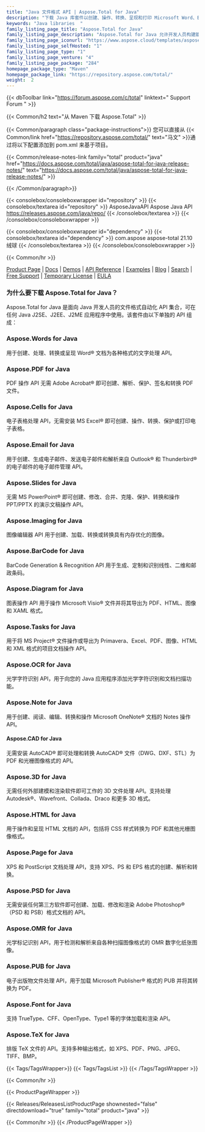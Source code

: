 ```yaml
---
title: "Java 文件格式 API | Aspose.Total for Java"
description: "下载 Java 库套件以创建、操作、转换、呈现和打印 Microsoft Word、Excel、PowerPoint、Outlook、Publisher、Visio、Project 和 OneNote 文件。软件包还包括适用于 PDF、Photoshop、CAD、GIS 和 3D 文件格式的 API，以及适用于条形码、OCR 和 OMR 的 API。"
keywords: "Java libraries  "
family_listing_page_title: "Aspose.Total for Java"
family_listing_page_description: "Aspose.Total for Java 允许开发人员构建能够处理 100 多种流行文件格式的极其通用的文件处理系统。 Java SE 或 EE 应用程序程序员可以通过加载、创建、修改、渲染和相互转换来自 Microsoft Office、OpenOffice、Visio、Project、CAD 和许多其他常用格式类别的文件的能力来增强他们的应用程序。"
family_listing_page_iconurl: "https://www.aspose.cloud/templates/aspose/App_Themes/V3/images/total/272x272/aspose_total-for-java-min.png"
family_listing_page_selfHosted: "1"
family_listing_page_type: "1"
family_listing_page_venture: "4"
family_listing_page_package: "284"
homepage_package_type: "Maven"
homepage_package_link: "https://repository.aspose.com/total/"
weight:  2
---
```


{{< dbToolbar link="https://forum.aspose.com/c/total" linktext=" Support Forum " >}}

{{< Common/h2 text="从 Maven 下载 Aspose.Total"  >}}

{{< Common/paragraph class="package-instructions">}}
您可以直接从
{{< Common/link href="https://repository.aspose.com/total/" text="马文"  >}}通过将以下配置添加到 pom.xml 来基于项目。

{{< Common/release-notes-link family="total" product="java" href="https://docs.aspose.com/total/java/aspose-total-for-java-release-notes/" text="https://docs.aspose.com/total/java/aspose-total-for-java-release-notes/"  >}}

{{< /Common/paragraph>}}

{{< consolebox/consoleboxwrapper id="repository" >}}
   {{< consolebox/textarea id="repository" >}}
      <repository>
         <id>AsposeJavaAPI</id>
         <name>Aspose Java API</name>
         <url>https://releases.aspose.com/java/repo/</url>
      </repository>
   {{< /consolebox/textarea >}}
{{< /consolebox/consoleboxwrapper >}}

{{< consolebox/consoleboxwrapper id="dependency" >}}
   {{< consolebox/textarea id="dependency" >}}
      <dependency>
         <groupId>com.aspose</groupId>
         <artifactId>aspose-total</artifactId>
         <version>21.10</version>
         <type>绒球</type>
      </dependency>
   {{< /consolebox/textarea >}}
{{< /consolebox/consoleboxwrapper >}}

{{< Common/hr >}}

[Product Page](https://products.aspose.com/tasks/java) | [Docs](https://docs.aspose.com/tasks/java/) | [Demos](https://products.aspose.app/tasks/family) | [API Reference](https://reference.aspose.com/tasks/java) | [Examples](https://github.com/aspose-tasks/Aspose.Tasks-for-Java) | [Blog](https://blog.aspose.com/category/tasks/) | [Search](https://search.aspose.com/) | [Free Support](https://forum.aspose.com/c/tasks) | [Temporary License](https://purchase.aspose.com/temporary-license) | [EULA](https://about.aspose.com/legal/eula/)

### 为什么要下载 Aspose.Total for Java？

Aspose.Total for Java 是面向 Java 开发人员的文件格式自动化 API 集合，可在任何 Java J2SE、J2EE、J2ME 应用程序中使用。该套件由以下单独的 API 组成：

### Aspose.Words for Java

用于创建、处理、转换或呈现 Word® 文档为各种格式的文字处理 API。

### Aspose.PDF for Java

PDF 操作 API 无需 Adobe Acrobat® 即可创建、解析、保护、签名和转换 PDF 文件。

### Aspose.Cells for Java

电子表格处理 API，无需安装 MS Excel® 即可创建、操作、转换、保护或打印电子表格。

### Aspose.Email for Java
用于创建、生成电子邮件、发送电子邮件和解析来自 Outlook® 和 Thunderbird® 的电子邮件的电子邮件管理 API。

### Aspose.Slides for Java

无需 MS PowerPoint® 即可创建、修改、合并、克隆、保护、转换和操作 PPT/PPTX 的演示文稿操作 API。

### Aspose.Imaging for Java

图像编辑器 API 用于创建、加载、转换或转换具有内存优化的图像。

### Aspose.BarCode for Java

BarCode Generation & Recognition API 用于生成、定制和识别线性、二维和邮政条码。

### Aspose.Diagram for Java

图表操作 API 用于操作 Microsoft Visio® 文件并将其导出为 PDF、HTML、图像和 XAML 格式。

### Aspose.Tasks for Java

用于将 MS Project® 文件操作或导出为 Primavera、Excel、PDF、图像、HTML 和 XML 格式的项目文档操作 API。

### Aspose.OCR for Java

光学字符识别 API，用于向您的 Java 应用程序添加光学字符识别和文档扫描功能。

### Aspose.Note for Java

用于创建、阅读、编辑、转换和操作 Microsoft OneNote® 文档的 Notes 操作 API。

#### Aspose.CAD for Java

无需安装 AutoCAD® 即可处理和转换 AutoCAD® 文件（DWG、DXF、STL）为 PDF 和光栅图像格式的 API。

### Aspose.3D for Java

无需任何外部建模和渲染软件即可工作的 3D 文件处理 API。支持处理 Autodesk®、Wavefront、Collada、Draco 和更多 3D 格式。

### Aspose.HTML for Java

用于操作和呈现 HTML 文档的 API，包括将 CSS 样式转换为 PDF 和其他光栅图像格式。

### Aspose.Page for Java

XPS 和 PostScript 文档处理 API，支持 XPS、PS 和 EPS 格式的创建、解析和转换。

### Aspose.PSD for Java

无需安装任何第三方软件即可创建、加载、修改和渲染 Adobe Photoshop®（PSD 和 PSB）格式文档的 API。

### Aspose.OMR for Java

光学标记识别 API，用于检测和解析来自各种扫描图像格式的 OMR 数字化纸张图像。

### Aspose.PUB for Java

电子出版物文件处理 API，用于加载 Microsoft Publisher® 格式的 PUB 并将其转换为 PDF。

### Aspose.Font for Java

支持 TrueType、CFF、OpenType、Type1 等的字体加载和渲染 API。

### Aspose.TeX for Java

排版 TeX 文件的 API。支持多种输出格式，如 XPS、PDF、PNG、JPEG、TIFF、BMP。

{{< Tags/TagsWrapper>}}
 {{< Tags/TagsList >}}
{{< /Tags/TagsWrapper >}}

{{< Common/hr >}}

{{< ProductPageWrapper >}}
<!-- ReleasesListProductPage-->
   {{< Releases/ReleasesListProductPage shownested="false"  directdownload="true" family="total" product="java" >}}
<!-- /ReleasesListProductPage-->
{{< Common/hr >}}
{{< /ProductPageWrapper >}}

